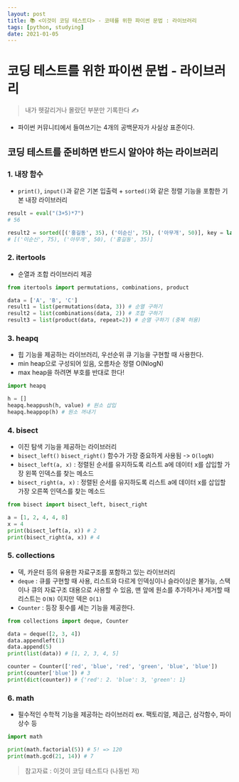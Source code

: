 ```yaml
---
layout: post
title: 📚 <이것이 코딩 테스트다> - 코테를 위한 파이썬 문법 : 라이브러리
tags: [python, studying]
date: 2021-01-05  
---
```


# 코딩 테스트를 위한 파이썬 문법 - 라이브러리
> 내가 헷갈리거나 몰랐던 부분만 기록한다 ✍️

- 파이썬 커뮤니티에서 들여쓰기는 4개의 공백문자가 사실상 표준이다.

## 코딩 테스트를 준비하면 반드시 알아야 하는 라이브러리
### 1. 내장 함수
- `print()`, `input()`과 같은 기본 입출력 + `sorted()`와 같은 정렬 기능을 포함한 기본 내장 라이브러리
```python
result = eval("(3+5)*7")
# 56

result2 = sorted([('홍길동', 35), ('이순신', 75), ('아무개', 50)], key = lambda x: x[1], reverse = True)
# [('이순신', 75), ('아무개', 50), ('홍길동', 35)]
```

### 2. itertools
- 순열과 조합 라이브러리 제공
```python
from itertools import permutations, combinations, product

data = ['A', 'B', 'C']
result1 = list(permutations(data, 3)) # 순열 구하기
result2 = list(combinations(data, 2)) # 조합 구하기
result3 = list(product(data, repeat=2)) # 순열 구하기 (중복 허용)
```
### 3. heapq
- 힙 기능을 제공하는 라이브러리, 우선순위 큐 기능을 구현할 때 사용한다.
- min heap으로 구성되어 있음, 오름차순 정렬 O(NlogN)
- max heap을 하려면 부호를 반대로 한다!

```python
import heapq

h = []
heapq.heappush(h, value) # 원소 삽입
heapq.heappop(h) # 원소 꺼내기
```

### 4. bisect
- 이진 탐색 기능을 제공하는 라이브러리
- `bisect_left()` `bisect_right()` 함수가 가장 중요하게 사용됨 -> `O(logN)`
- `bisect_left(a, x)` : 정렬된 순서를 유지하도록 리스트 a에 데이터 x를 삽입할 가장 왼쪽 인덱스를 찾는 메소드
- `bisect_right(a, x)` : 정렬된 순서를 유지하도록 리스트 a에 데이터 x를 삽입할 가장 오른쪽 인덱스를 찾는 메소드
  
```python
from bisect import bisect_left, bisect_right

a = [1, 2, 4, 4, 8]
x = 4
print(bisect_left(a, x)) # 2
print(bisect_right(a, x)) # 4
```

### 5. collections
- 덱, 카운터 등의 유용한 자료구조를 포함하고 있는 라이브러리
- `deque` : 큐를 구현할 때 사용, 리스트와 다르게 인덱싱이나 슬라이싱은 불가능, 스택이나 큐의 자료구조 대용으로 사용할 수 있음, 맨 앞에 원소를 추가하거나 제거할 때 리스트는 `O(N)` 이지만 덱은 `O(1)`
- `Counter` : 등장 횟수를 세는 기능을 제공한다.

```python
from collections import deque, Counter

data = deque([2, 3, 4])
data.appendleft(1)
data.append(5)
print(list(data)) # [1, 2, 3, 4, 5]

counter = Counter(['red', 'blue', 'red', 'green', 'blue', 'blue'])
print(counter['blue']) # 3
print(dict(counter)) # {'red': 2. 'blue': 3, 'green': 1}
```

### 6. math
- 필수적인 수학적 기능을 제공하는 라이브러리 ex. 팩토리얼, 제곱근, 삼각함수, 파이 상수 등

```python
import math

print(math.factorial(5)) # 5! => 120
print(math.gcd(21, 14)) # 7
```

> 참고자료 : 이것이 코딩 테스트다 (나동빈 저)